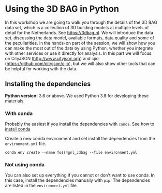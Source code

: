 # Using the 3D BAG in Python

In this workshop we are going to walk you through the details of the 3D BAG data set, which is a collection of 3D building models at multiple levels of detail for the Netherlands. See https://3dbag.nl. We will introduce the data set, discussing the data model, available formats, data quality and some of the peculiarities. In the hands-on part of the session, we will show how you can make the most out of the data by using Python, whether you integrate with other services or use it directly for analysis. In this part we will focus on CityJSON (http://www.cityjson.org) and cjio (https://github.com/cityjson/cjio), but we will also show other tools that can be helpful for working with the data.

## Installing the dependencies

**Python version:** 3.6 or above. We used Python 3.8 for developing these materials.

### With conda

Probably the easiest if you install the dependencies with `conda`. See how to [install conda](https://docs.conda.io/projects/conda/en/latest/user-guide/install/)

Create a new conda environment and set install the dependencies from the `environment.yml` file.

`conda env create --name foss4gnl_3dbag --file environment.yml`

### Not using conda

You can also set up everything if you cannot or don't want to use conda. In this case, install the dependencies manually with `pip`. The dependencies are listed in the `environment.yml` file.